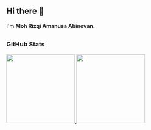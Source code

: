## Hi there 👋

I'm **Moh Rizqi Amanusa Abinovan**.<br>

## <h3 align="left">GitHub Stats</h3>

<p align="left">
<a href="https://github.com/riveleus">
  <img height="180em" src="https://github-readme-stats-nine-amber-51.vercel.app/api?username=riveleus&show_icons=true&theme=transparent&include_all_commits=true&count_private=true"/>
  <img height="180em" src="https://github-readme-stats-nine-amber-51.vercel.app/api/top-langs/?username=riveleus&layout=compact&theme=transparent&hide=freemarker,shaderlab,fluent,hlsl"/>
</a>
</p>
